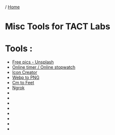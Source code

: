 / [Home](index.md)

# Misc Tools for TACT Labs

# Tools :

  * [Free pics - Unsplash]([file](https://unsplash.com/))
  * [Online timer / Online stopwatch](https://www.timeanddate.com/timer/)
  * [Icon Creator](https://icons8.com/icons/set/mastodon)
  * [Webp to PNG](https://convertio.co/webp-png/)
  * [Cm to Feet](https://convertly.cc/height/cm-in-feet-inches/)
  * [Ngrok](https://ngrok.com/)
  * []()
  * []()
  * []()
  * []()
  * []()
  * []()
  * []()
  * []()